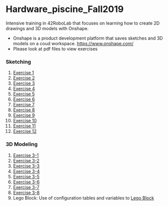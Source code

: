 # Hardware_piscine_Fall2019
Intensive training in 42RoboLab that focuses on learning how to create 2D drawings and 3D models with Onshape.
* Onshape is a product development platform that saves sketches and 3D models on a coud workspace. https://www.onshape.com/
* Please look at pdf files to view exercises

### Sketching
1. [Exercise 1](https://cad.onshape.com/documents/db0cdd1325439da6d861f81f/w/9fdde3812054e8b56cff66ee/e/92b78f88d790924ba4b22ab2)
2. [Exercise 2](https://cad.onshape.com/documents/5aa94dd47ee4f9833cf51a6c/w/f26e2ebc3e015560c48afab1/e/ed6dd57d91c8e677b4f434b2)
3. [Exercise 3](https://cad.onshape.com/documents/d2a1b09d8e3759353558f76f/w/ce97e654a34cd9f8f746e489/e/9ddda54613dbea47738c3c72)
4. [Exercise 4](https://cad.onshape.com/documents/cd2d7b05793c30a79d1946fd/w/815c46945e0d96b94d1c268d/e/9342dc0a27affee6817065fb)
5. [Exercise 5](https://cad.onshape.com/documents/7630d9a8af719e528168aa9e/w/93f1a9762682f42e89edec25/e/ac1964fb42b832ce516be1b8)
6. [Exercise 6](https://cad.onshape.com/documents/2eb8c031ca9c68899c675f81/w/991307a9a5d7503740e3448e/e/f7966131dafc9e4685a59e32)
7. [Exercise 7](https://cad.onshape.com/documents/56b32a70db95344904c2f70e/w/1b12beed56bc0deca57812f3/e/ff116bcae544b7a7d544bf43)
8. [Exercise 8](https://cad.onshape.com/documents/e00a3df60ec89a61dcdceb58/w/bf835c4f075e58416946054f/e/705206058e103a7cf220c725)
9. [Exercise 9](https://cad.onshape.com/documents/44ff0e0d080626a609442c65/w/e4f21b575c0efb5153bf1e3a/e/9fd26226159e9f2714c77edf)
10. [Exercise 10](https://cad.onshape.com/documents/d4e4811eb892607fd0c28490/w/529043d43f53ac2726207aa5/e/514ad6575697b99107393440)
11. [Exercise 11](https://cad.onshape.com/documents/b66e30c65dc972b31ea730fc/w/ef4e441902e8c019fcacaf68/e/5b8c7056cf07bda015696ea3)
12. [Exercise 12](https://cad.onshape.com/documents/73020cdea5163f0a8b0340f3/w/066b948de21a5133cc62208e/e/c0cbdedb3f8f638da250ea87)

### 3D Modeling
1. [Exercise 3-1](https://cad.onshape.com/documents/bec3a83b0c492d80b387b713/w/94476bcd2ab3fe2f44b56706/e/9b5e5a293babfe6dd71a3fe4)
2. [Exercise 3-2](https://cad.onshape.com/documents/0b6475595da0950b9c97099f/w/cc8d2abd7435d29d3f47c30d/e/dfc5552ec339bfe0f0594616)
3. [Exercise 3-3](https://cad.onshape.com/documents/54cd7a2579deff40be282264/w/4998819fe038217c5bb1805d/e/e356e2c1b73cf7dc00b4362b)
4. [Exercise 3-4](https://cad.onshape.com/documents/1c60de95e1a7d2bdf5d58506/w/59864495b6e7db9097a6ffcf/e/ea08dc186c3e630d54135a73)
5. [Exercise 3-5](https://cad.onshape.com/documents/46ad84e00f4675af33a9ca43/w/d129cb8e4a46a8a567e9be04/e/1906bdd04c7b610e65645bfb)
6. [Exercise 3-6](https://cad.onshape.com/documents/5d5ae949b42cc9e77b3a8b6f/w/36101be05a21f64a089154ad/e/40c190eb73deaf003e6fd581)
7. [Exercise 3-7](https://cad.onshape.com/documents/d683434bab98a6fc0e67c073/w/618407426b56c12bc5cf6588/e/34a053beeef5cda17f75428b)
8. [Exercise 3-8](https://cad.onshape.com/documents/8f4e43b41e35c686f7556245/w/25aa31bbc6431a553d07b6a5/e/a5316582f17d1a777d8f32ae)
9. Lego Block: Use of configuration tables and variables to [Lego Block](https://cad.onshape.com/documents/26d11274868859a517c3ebf3/w/00c21f290eb2d5cf436570af/e/d0f794803beb6b75d854df45?configuration=Base_length%3D0.008%2Bmeter%3BCol_input%3D8.0%3BList_efTKZxy604AsZ0%3DRowxCol___2x2%3BRow_input%3D3.0)
